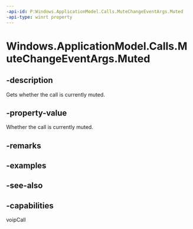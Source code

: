 ```yaml
---
-api-id: P:Windows.ApplicationModel.Calls.MuteChangeEventArgs.Muted
-api-type: winrt property
---
```


<!-- Property syntax
public bool Muted { get; }
-->

# Windows.ApplicationModel.Calls.MuteChangeEventArgs.Muted

## -description
Gets whether the call is currently muted.

## -property-value
Whether the call is currently muted.

## -remarks

## -examples

## -see-also


## -capabilities
voipCall
